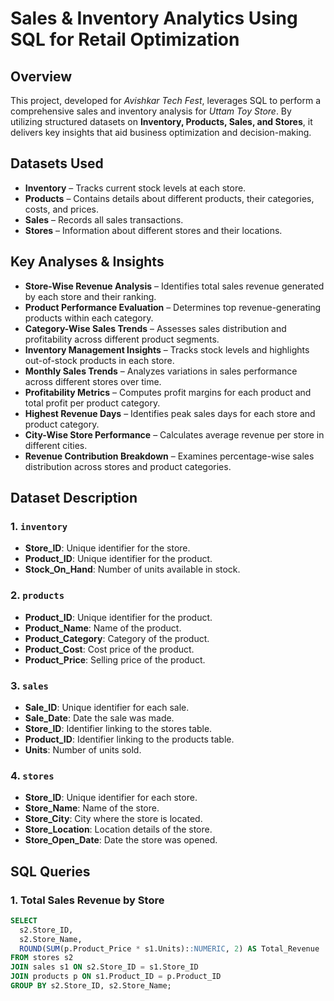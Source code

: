 # Sales & Inventory Analytics Using SQL for Retail Optimization

## Overview
This project, developed for *Avishkar Tech Fest*, leverages SQL to perform a comprehensive sales and inventory analysis for *Uttam Toy Store*. By utilizing structured datasets on **Inventory, Products, Sales, and Stores**, it delivers key insights that aid business optimization and decision-making.

## Datasets Used
- **Inventory** – Tracks current stock levels at each store.
- **Products** – Contains details about different products, their categories, costs, and prices.
- **Sales** – Records all sales transactions.
- **Stores** – Information about different stores and their locations.

## Key Analyses & Insights
- **Store-Wise Revenue Analysis** – Identifies total sales revenue generated by each store and their ranking.  
- **Product Performance Evaluation** – Determines top revenue-generating products within each category.  
- **Category-Wise Sales Trends** – Assesses sales distribution and profitability across different product segments.  
- **Inventory Management Insights** – Tracks stock levels and highlights out-of-stock products in each store.  
- **Monthly Sales Trends** – Analyzes variations in sales performance across different stores over time.  
- **Profitability Metrics** – Computes profit margins for each product and total profit per product category.  
- **Highest Revenue Days** – Identifies peak sales days for each store and product category.  
- **City-Wise Store Performance** – Calculates average revenue per store in different cities.  
- **Revenue Contribution Breakdown** – Examines percentage-wise sales distribution across stores and product categories.  


## Dataset Description

### 1. `inventory`
- **Store_ID**: Unique identifier for the store.
- **Product_ID**: Unique identifier for the product.
- **Stock_On_Hand**: Number of units available in stock.

### 2. `products`
- **Product_ID**: Unique identifier for the product.
- **Product_Name**: Name of the product.
- **Product_Category**: Category of the product.
- **Product_Cost**: Cost price of the product.
- **Product_Price**: Selling price of the product.

### 3. `sales`
- **Sale_ID**: Unique identifier for each sale.
- **Sale_Date**: Date the sale was made.
- **Store_ID**: Identifier linking to the stores table.
- **Product_ID**: Identifier linking to the products table.
- **Units**: Number of units sold.

### 4. `stores`
- **Store_ID**: Unique identifier for each store.
- **Store_Name**: Name of the store.
- **Store_City**: City where the store is located.
- **Store_Location**: Location details of the store.
- **Store_Open_Date**: Date the store was opened.

## SQL Queries

### 1. Total Sales Revenue by Store
```sql
SELECT 
  s2.Store_ID, 
  s2.Store_Name,
  ROUND(SUM(p.Product_Price * s1.Units)::NUMERIC, 2) AS Total_Revenue
FROM stores s2
JOIN sales s1 ON s2.Store_ID = s1.Store_ID
JOIN products p ON s1.Product_ID = p.Product_ID
GROUP BY s2.Store_ID, s2.Store_Name;

